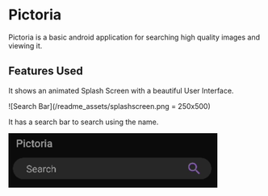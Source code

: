 # Pictoria
Pictoria is a basic android application for searching high quality images and viewing it.

## Features Used

It shows an animated Splash Screen with a beautiful User Interface.

![Search Bar](/readme_assets/splashscreen.png = 250x500)

It has a search bar to search using the name.

![Search Bar](/readme_assets/search.png)
